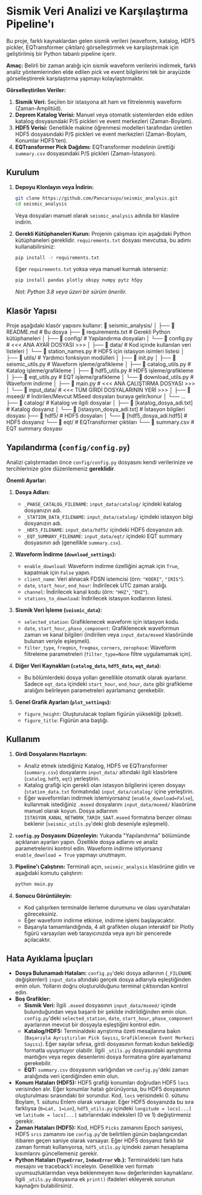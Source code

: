 # Sismik Veri Analizi ve Karşılaştırma Pipeline'ı

Bu proje, farklı kaynaklardan gelen sismik verileri (waveform, katalog, HDF5 pickler, EQTransformer çıktıları) görselleştirmek ve karşılaştırmak için geliştirilmiş bir Python tabanlı pipeline içerir.

**Amaç:** Belirli bir zaman aralığı için sismik waveform verilerini indirmek, farklı analiz yöntemlerinden elde edilen pick ve event bilgilerini tek bir arayüzde görselleştirerek karşılaştırma yapmayı kolaylaştırmaktır.

**Görselleştirilen Veriler:**

1.  **Sismik Veri:** Seçilen bir istasyona ait ham ve filtrelenmiş waveform (Zaman-Amplitüd).
2.  **Deprem Katalog Verisi:** Manuel veya otomatik sistemlerden elde edilen katalog dosyasındaki P/S pickleri ve event merkezleri (Zaman-Boylam).
3.  **HDF5 Verisi:** Genellikle makine öğrenmesi modelleri tarafından üretilen HDF5 dosyasındaki P/S pickleri ve event merkezleri (Zaman-Boylam, Konumlar HDF5'ten).
4.  **EQTransformer Pick Dağılımı:** EQTransformer modelinin ürettiği `summary.csv` dosyasındaki P/S pickleri (Zaman-İstasyon).

## Kurulum

1.  **Depoyu Klonlayın veya İndirin:**
    ```bash
    git clone https://github.com/Pancarsuyu/seismic_analysis.git 
    cd seismic_analysis
    ```
    Veya dosyaları manuel olarak `seismic_analysis` adında bir klasöre indirin.

2.  **Gerekli Kütüphaneleri Kurun:**
    Projenin çalışması için aşağıdaki Python kütüphaneleri gereklidir. `requirements.txt` dosyası mevcutsa, bu adımı kullanabilirsiniz:
    ```bash
    pip install -r requirements.txt
    ```
    Eğer `requirements.txt` yoksa veya manuel kurmak isterseniz:
    ```bash
    pip install pandas plotly obspy numpy pytz h5py
    ```
    *Not: Python 3.8 veya üzeri bir sürüm önerilir.*

## Klasör Yapısı

Proje aşağıdaki klasör yapısını kullanır:
📁 seismic_analysis/
│
├── 📄 README.md # Bu dosya
├── 📄 requirements.txt # Gerekli Python kütüphaneleri
│
├── 📁 config/ # Yapılandırma dosyaları
│ └── 📄 config.py # <<< ANA AYAR DOSYASI >>>
│
├── 📁 data/ # Kod içinde kullanılan veri listeleri
│ └── 📄 station_names.py # HDF5 için istasyon isimleri listesi
│
├── 📁 utils/ # Yardımcı fonksiyon modülleri
│ ├── 📄 init.py
│ ├── 📄 seismic_utils.py # Waveform işleme/grafikleme
│ ├── 📄 catalog_utils.py # Katalog işleme/grafikleme
│ ├── 📄 hdf5_utils.py # HDF5 işleme/grafikleme
│ ├── 📄 eqt_utils.py # EQT işleme/grafikleme
│ └── 📄 download_utils.py # Waveform indirme
│
├── 📄 main.py # <<< ANA ÇALIŞTIRMA DOSYASI >>>
│
└── 📁 input_data/ # <<< TÜM GİRDİ DOSYALARININ YERİ >>>
│
├── 📁 mseed/ # İndirilen/Mevcut MSeed dosyaları buraya gelir/konur
│ └── ...
├── 📁 catalog/ # Katalog ve ilgili dosyalar
│ ├── 📄 [katalog_dosya_adi.txt] # Katalog dosyanız
│ └── 📄 [istasyon_dosya_adi.txt] # İstasyon bilgileri dosyası
├── 📁 hdf5/ # HDF5 dosyaları
│ └── 📄 [hdf5_dosya_adi.hdf5] # HDF5 dosyanız
└── 📁 eqt/ # EQTransformer çıktıları
└── 📄 summary.csv # EQT summary dosyası



## Yapılandırma (`config/config.py`)

Analizi çalıştırmadan önce `config/config.py` dosyasını kendi verilerinize ve tercihlerinize göre düzenlemeniz **gereklidir**.

**Önemli Ayarlar:**

1.  **Dosya Adları:**
    *   `_PHASE_CATALOG_FILENAME`: `input_data/catalog/` içindeki katalog dosyanızın adı.
    *   `_STATION_DATA_FILENAME`: `input_data/catalog/` içindeki istasyon bilgi dosyanızın adı.
    *   `_HDF5_FILENAME`: `input_data/hdf5/` içindeki HDF5 dosyanızın adı.
    *   `_EQT_SUMMARY_FILENAME`: `input_data/eqt/` içindeki EQT summary dosyasının adı (genellikle `summary.csv`).

2.  **Waveform İndirme (`download_settings`):**
    *   `enable_download`: Waveform indirme özelliğini açmak için `True`, kapatmak için `False` yapın.
    *   `client_name`: Veri alınacak FDSN istemcisi (örn: `"KOERI"`, `"IRIS"`).
    *   `date`, `start_hour`, `end_hour`: İndirilecek UTC zaman aralığı.
    *   `channel`: İndirilecek kanal kodu (örn: `"HHZ"`, `"EHZ"`).
    *   `stations_to_download`: İndirilecek istasyon kodlarının listesi.

3.  **Sismik Veri İşleme (`seismic_data`):**
    *   `selected_station`: Grafiklenecek waveform için istasyon kodu.
    *   `date`, `start_hour`, `phase_component`: Grafiklenecek waveformun zaman ve kanal bilgileri (indirilen veya `input_data/mseed` klasöründe bulunan veriyle eşleşmeli).
    *   `filter_type`, `freqmin`, `freqmax`, `corners`, `zerophase`: Waveform filtreleme parametreleri (`filter_type=None` filtre uygulamamak için).

4.  **Diğer Veri Kaynakları (`catalog_data`, `hdf5_data`, `eqt_data`):**
    *   Bu bölümlerdeki dosya yolları genellikle otomatik olarak ayarlanır. Sadece `eqt_data` içindeki `start_hour`, `end_hour`, `date` gibi grafikleme aralığını belirleyen parametreleri ayarlamanız gerekebilir.

5.  **Genel Grafik Ayarları (`plot_settings`):**
    *   `figure_height`: Oluşturulacak toplam figürün yüksekliği (piksel).
    *   `figure_title`: Figürün ana başlığı.

## Kullanım

1.  **Girdi Dosyalarını Hazırlayın:**
    *   Analiz etmek istediğiniz Katalog, HDF5 ve EQTransformer (`summary.csv`) dosyalarını `input_data/` altındaki ilgili klasörlere (`catalog`, `hdf5`, `eqt`) yerleştirin.
    *   Katalog grafiği için gerekli olan istasyon bilgilerini içeren dosyayı (`station_data.txt` formatında) `input_data/catalog/` içine yerleştirin.
    *   Eğer waveformları indirmek istemiyorsanız (`enable_download=False`), kullanmak istediğiniz `.mseed` dosyalarını `input_data/mseed/` klasörüne manuel olarak koyun. Dosya adlarının `ISTASYON_KANAL_NETWORK_TARIH_SAAT.mseed` formatına benzer olması beklenir (`seismic_utils.py`'deki glob deseniyle eşleşmeli).

2.  **`config.py` Dosyasını Düzenleyin:** Yukarıda "Yapılandırma" bölümünde açıklanan ayarları yapın. Özellikle dosya adlarını ve analiz parametrelerini kontrol edin. Waveform indirme istiyorsanız `enable_download = True` yapmayı unutmayın.

3.  **Pipeline'ı Çalıştırın:**
    Terminali açın, `seismic_analysis` klasörüne gidin ve aşağıdaki komutu çalıştırın:
    ```bash
    python main.py
    ```

4.  **Sonucu Görüntüleyin:**
    *   Kod çalışırken terminalde ilerleme durumunu ve olası uyarı/hataları göreceksiniz.
    *   Eğer waveform indirme etkinse, indirme işlemi başlayacaktır.
    *   Başarıyla tamamlandığında, 4 alt grafikten oluşan interaktif bir Plotly figürü varsayılan web tarayıcınızda veya ayrı bir pencerede açılacaktır.

## Hata Ayıklama İpuçları

*   **Dosya Bulunamadı Hataları:** `config.py`'deki dosya adlarının (`_FILENAME` değişkenleri) `input_data` altındaki gerçek dosya adlarıyla eşleştiğinden emin olun. Yolların doğru oluşturulduğunu terminal çıktısından kontrol edin.
*   **Boş Grafikler:**
    *   **Sismik Veri:** İlgili `.mseed` dosyasının `input_data/mseed/` içinde bulunduğundan veya başarılı bir şekilde indirildiğinden emin olun. `config.py`'deki `selected_station`, `date`, `start_hour`, `phase_component` ayarlarının mevcut bir dosyayla eşleştiğini kontrol edin.
    *   **Katalog/HDF5:** Terminaldeki ayrıştırma özeti mesajlarına bakın (`Başarıyla Ayrıştırılan Pick Sayısı`, `Grafiklenecek Event Merkezi Sayısı`). Eğer sayılar sıfırsa, girdi dosyasının formatı kodun beklediği formatla uyuşmuyor olabilir. İlgili `_utils.py` dosyasındaki ayrıştırma mantığını veya regex desenlerini dosya formatına göre ayarlamanız gerekebilir.
    *   **EQT:** `summary.csv` dosyasının varlığından ve `config.py`'deki zaman aralığında veri içerdiğinden emin olun.
*   **Konum Hataları (HDF5):** HDF5 grafiği konumları doğrudan HDF5 `locs` verisinden alır. Eğer konumlar hatalı görünüyorsa, bu HDF5 dosyasının oluşturulması sırasındaki bir sorundur. Kod, `locs` verisindeki 0. sütunu Boylam, 1. sütunu Enlem olarak varsayar. Eğer HDF5 dosyanızda bu sıra farklıysa (`0=Lat, 1=Lon`), `hdf5_utils.py` içindeki `longitude = locs[...]` ve `latitude = locs[...]` satırlarındaki indeksleri (0 ve 1) değiştirmeniz gerekir.
*   **Zaman Hataları (HDF5):** Kod, HDF5 `Picks` zamanını Epoch saniyesi, HDF5 `srcs` zamanını ise `config.py`'de belirtilen günün başlangıcından itibaren geçen saniye olarak varsayar. Eğer HDF5 dosyanız farklı bir zaman formatı kullanıyorsa, `hdf5_utils.py` içindeki zaman hesaplama kısımlarını güncellemeniz gerekir.
*   **Python Hataları (`TypeError`, `IndexError` vb.):** Terminaldeki tam hata mesajını ve traceback'i inceleyin. Genellikle veri formatı uyumsuzluklarından veya beklenmeyen `None` değerlerinden kaynaklanır. İlgili `_utils.py` dosyasına ek `print()` ifadeleri ekleyerek sorunun kaynağını bulabilirsiniz.

